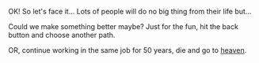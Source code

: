OK! So let's face it... Lots of people will do no big thing from their life but...

Could we make something better maybe? Just for the fun, hit the back button and choose another path.

OR, continue working in the same job for 50 years, die and go to [heaven](heaven/heaven.md).